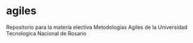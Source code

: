 # agiles
Repositorio para la materia electiva Metodologias Agiles de la Universidad Tecnologica Nacional de Rosario

